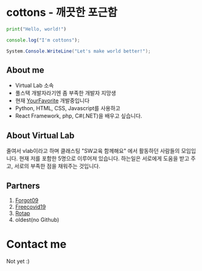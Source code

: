 # cottons - 깨끗한 포근함
```python
print("Hello, world!")
```
```js
console.log("I'm cottons");
```
```csharp
System.Console.WriteLine("Let's make world better!");
```

## About me
- Virtual Lab 소속
- 풀스택 개발자라기엔 좀 부족한 개발자 지망생
- 현재 [YourFavorite](https://github.com/cottons-kr/YourFavorite) 개발중입니다
- Python, HTML, CSS, Javascript를 사용하고
- React Framework, php, C#(.NET)을 배우고 싶습니다.

## About Virtual Lab
 줄여서 vlab이라고 하며 클래스팅 "SW교육 함께해요" 에서 활동하던 사람들의 모임입니다.
현재 저를 포함한 5명으로 이루어져 있습니다.
하는일은 서로에게 도움을 받고 주고, 서로의 부족한 점을 채워주는 것입니다.

## Partners
1. [Forgot09](https://github.com/Forgot09)
2. [Freecovid19](https://github.com/freecovid19)
3. [Rotap](https://github.com/rotap)
4. oldest(no Github)

# Contact me
Not yet :)
